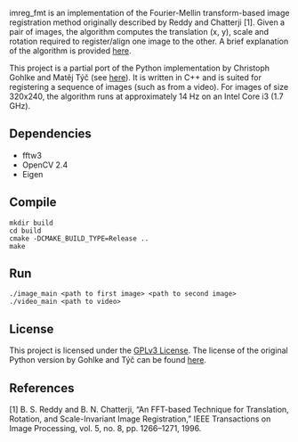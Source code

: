 imreg_fmt is an implementation of the Fourier-Mellin transform-based image registration method originally described by Reddy and Chatterji [1].
Given a pair of images, the algorithm computes the translation (x, y), scale and rotation required to register/align one image to the other.
A brief explanation of the algorithm is provided [here](https://sthoduka.github.io/imreg_fmt/docs/overall-pipeline/).

This project is a partial port of the Python implementation by Christoph Gohlke and Matěj Týč (see [here](https://github.com/matejak/imreg_dft)).
It is written in C++ and is suited for registering a sequence of images (such as from a video).
For images of size 320x240, the algorithm runs at approximately 14 Hz on an Intel Core i3 (1.7 GHz).

Dependencies
------------
* fftw3
* OpenCV 2.4
* Eigen

Compile
-------
    mkdir build
    cd build
    cmake -DCMAKE_BUILD_TYPE=Release ..
    make

Run
---
    ./image_main <path to first image> <path to second image>
    ./video_main <path to video>

License
-------
This project is licensed under the [GPLv3 License](LICENSE). The license of the original Python version by Gohlke and Týč can be found [here](LICENSE-ORIGINAL).

References
----------
[1] B. S. Reddy and B. N. Chatterji, “An FFT-based Technique for Translation,
Rotation, and Scale-Invariant Image Registration,” IEEE Transactions on Image Processing, vol. 5, no. 8, pp. 1266–1271, 1996.
